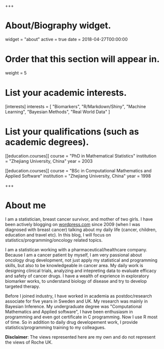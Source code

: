 +++
# About/Biography widget.
widget = "about"
active = true
date = 2018-04-27T00:00:00

# Order that this section will appear in.
weight = 5

# List your academic interests.
[interests]
  interests = [
    "Biomarkers",
    "R/Markdown/Shiny",
    "Machine Learning",
    "Bayesian Methods",
    "Real World Data"
  ]

# List your qualifications (such as academic degrees).
[[education.courses]]
  course = "PhD in Mathematical Statistics"
  institution = "Zhejiang University, China"
  year = 2003

[[education.courses]]
  course = "BSc in Computational Mathematics and Applied Software"
  institution = "Zhejiang University, China"
  year = 1998
 
+++

# About me

I am a statistician, breast cancer survivor, and mother of two girls. I have been actively blogging on [wordpress.com](https://wordpress.com/) since 2009 (when I was diagnosed with breast cancer) talking about my daily life (cancer, children, education and travel etc). In this blog, I will focus on statistics/programming/oncology related topics.

I am a statistican working with a pharmaceutical/healthcare company. Because I am a cancer patient by myself, I am very passional about oncology drug development, not just apply my statistical and programming skills, but also to be knowledgeable in cancer area. My daily work is designing clinical trials, analyzing and intepreting data to evaluate efficacy and safety of cancer drugs. I have a wealth of exprience in exploratory biomarker works, to understand biology of disease and try to develop targeted therapy. 

Before I joined industry, I have worked in academia as postdoc/research associate for five years in Sweden and UK. My research was mainly in Bayesian Inference. My undergraduate degree was "Computational Mathematics and Applied software", I have been enthusiasm in programming and even got certificate in C programming. Now I use R most of time. So in addition to daily drug developement work, I provide statistics/programming training to my colleagues.

**Disclaimer**: The views represented here are my own and do not represent the views of Roche UK.

